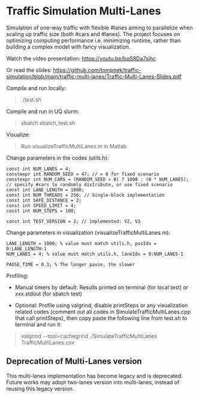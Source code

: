 # Traffic Simulation Multi-Lanes

Simulation of one-way traffic with flexible #lanes aiming to parallelize when scaling up traffic size (both #cars and #lanes). The project focuses on optimizing computing performance i.e. minimizing runtime, rather than building a complex model with fancy visualization. 

Watch the video presentation: https://youtu.be/bqS8Da7sjhc

Or read the slides: https://github.com/tompoek/traffic-simulation/blob/main/traffic-multi-lanes/Traffic-Multi-Lanes-Slides.pdf

Compile and run locally:

> ./test.sh

Compile and run in UQ slurm:

> sbatch sbatch_test.sh

Visualize:

> Run visualizeTrafficMultiLanes.m in Matlab

Change parameters in the codes (utils.h): 

```
const int NUM_LANES = 4;
constexpr int RANDOM_SEED = 47; // = 0 for fixed scenario
constexpr int NUM_CARS = (RANDOM_SEED > 0) ? 1000 : (6 * NUM_LANES); // specify #cars to randomly distribute, or use fixed scenario
const int LANE_LENGTH = 1000;
const int NUM_THREADS = 256; // Single-block implementation
const int SAFE_DISTANCE = 2;
const int SPEED_LIMIT = 4;
const int NUM_STEPS = 100;

const int TEST_VERSION = 2; // implemented: V2, V3
```

Change parameters in visualization (visualizeTrafficMultiLanes.m):

```
LANE_LENGTH = 1000; % value must match utils.h, posIdx = 0:LANE_LENGTH-1
NUM_LANES = 4; % value must match utils.h, laneIdx = 0:NUM_LANES-1

PAUSE_TIME = 0.1; % The longer pause, the slower
```

Profiling: 

* Manual timers by default: Results printed on terminal (for local test) or xxx.stdout (for sbatch test)

* Optional: Profile using valgrind, disable printSteps or any visualization related codes (comment out all codes in SimulateTrafficMultiLanes.cpp that call printSteps), then copy paste the following line from test.sh to terminal and run it:

> valgrind --tool=cachegrind ./SimulateTrafficMultiLanes TrafficMultiLanes.csv

## Deprecation of Multi-Lanes version

This multi-lanes implementation has become legacy and is deprecated. Future works may adopt two-lanes version into multi-lanes, instead of reusing this legacy version.
